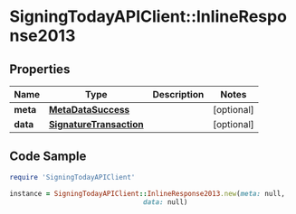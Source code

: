 # SigningTodayAPIClient::InlineResponse2013

## Properties

Name | Type | Description | Notes
------------ | ------------- | ------------- | -------------
**meta** | [**MetaDataSuccess**](MetaDataSuccess.md) |  | [optional] 
**data** | [**SignatureTransaction**](SignatureTransaction.md) |  | [optional] 

## Code Sample

```ruby
require 'SigningTodayAPIClient'

instance = SigningTodayAPIClient::InlineResponse2013.new(meta: null,
                                 data: null)
```


